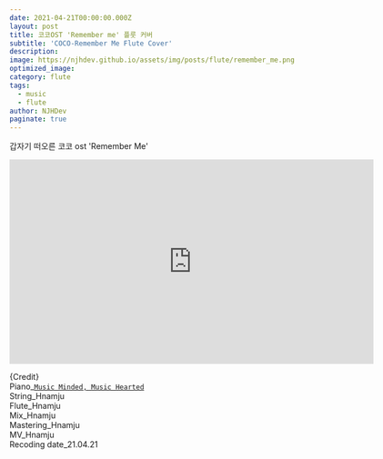 ```yaml
---
date: 2021-04-21T00:00:00.000Z
layout: post
title: 코코OST 'Remember me' 플룻 커버
subtitle: 'COCO-Remember Me Flute Cover'
description: 
image: https://njhdev.github.io/assets/img/posts/flute/remember_me.png
optimized_image: 
category: flute
tags:
  - music
  - flute
author: NJHDev
paginate: true
---
```


갑자기 떠오른 코코 ost 'Remember Me'

<iframe width="640" height="360" src="https://www.youtube.com/embed/sNuVjKoGXQQ" title="YouTube video player" frameborder="0" allow="accelerometer; autoplay; clipboard-write; encrypted-media; gyroscope; picture-in-picture" allowfullscreen></iframe>

{Credit}
<br/>Piano_[`Music Minded, Music Hearted`](https://youtu.be/wScg7eYC6sU)
<br/>String_Hnamju
<br/>Flute_Hnamju
<br/>Mix_Hnamju
<br/>Mastering_Hnamju
<br/>MV_Hnamju
<br/>Recoding date_21.04.21
